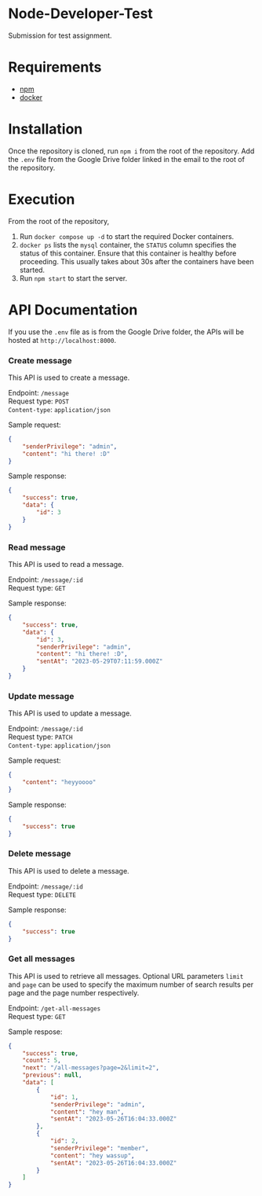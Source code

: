 # Node-Developer-Test

Submission for test assignment.

# Requirements

- [npm](https://www.npmjs.com/)
- [docker](https://www.docker.com/)

# Installation

Once the repository is cloned, run `npm i` from the root of the repository. Add the `.env` file from the Google Drive folder linked in the email to the root of the repository.

# Execution

From the root of the repository,

1. Run `docker compose up -d` to start the required Docker containers.
2. `docker ps` lists the `mysql` container, the `STATUS` column specifies the status of this container. Ensure that this container is healthy before proceeding. This usually takes about 30s after the containers have been started.
3. Run `npm start` to start the server.

# API Documentation

If you use the `.env` file as is from the Google Drive folder, the APIs will be hosted at `http://localhost:8000`.

### Create message

This API is used to create a message.

Endpoint: `/message` <br />
Request type: `POST` <br />
`Content-type`: `application/json`

Sample request:

```JSON
{
    "senderPrivilege": "admin",
    "content": "hi there! :D"
}
```

Sample response:

```JSON
{
    "success": true,
    "data": {
        "id": 3
    }
}
```

### Read message

This API is used to read a message.

Endpoint: `/message/:id` <br />
Request type: `GET`

Sample response:

```JSON
{
    "success": true,
    "data": {
        "id": 3,
        "senderPrivilege": "admin",
        "content": "hi there! :D",
        "sentAt": "2023-05-29T07:11:59.000Z"
    }
}
```

### Update message

This API is used to update a message.

Endpoint: `/message/:id` <br />
Request type: `PATCH` <br />
`Content-type`: `application/json`

Sample request:

```JSON
{
    "content": "heyyoooo"
}
```

Sample response:

```JSON
{
    "success": true
}
```

### Delete message

This API is used to delete a message.

Endpoint: `/message/:id` <br />
Request type: `DELETE`

Sample response:

```JSON
{
    "success": true
}
```

### Get all messages

This API is used to retrieve all messages. Optional URL parameters `limit` and `page` can be used to specify the maximum number of search results per page and the page number respectively.

Endpoint: `/get-all-messages` <br />
Request type: `GET`

Sample respose:

```JSON
{
    "success": true,
    "count": 5,
    "next": "/all-messages?page=2&limit=2",
    "previous": null,
    "data": [
        {
            "id": 1,
            "senderPrivilege": "admin",
            "content": "hey man",
            "sentAt": "2023-05-26T16:04:33.000Z"
        },
        {
            "id": 2,
            "senderPrivilege": "member",
            "content": "hey wassup",
            "sentAt": "2023-05-26T16:04:33.000Z"
        }
    ]
}
```
